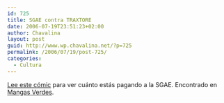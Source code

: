 ```yaml
---
id: 725
title: SGAE contra TRAXTORE
date: 2006-07-19T23:51:23+02:00
author: Chavalina
layout: post
guid: http://www.wp.chavalina.net/?p=725
permalink: /2006/07/19/post-725/
categories:
  - Cultura
---
```

<a href="http://www.sgaecontratraxtore.com/comicsgae.html" target="_blank">Lee este cómic</a> para ver cuánto estás pagando a la SGAE. Encontrado en <a href="http://mangasverdes.es/2006/07/20/sgae-contra-traxtore-el-comic/" target="_blank">Mangas Verdes</a>.